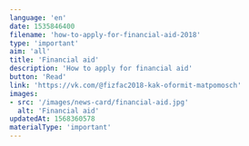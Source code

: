 ```yaml
---
language: 'en'
date: 1535846400
filename: 'how-to-apply-for-financial-aid-2018'
type: 'important'
aim: 'all'
title: 'Financial aid'
description: 'How to apply for financial aid'
button: 'Read'
link: 'https://vk.com/@fizfac2018-kak-oformit-matpomosch'
images:
- src: '/images/news-card/financial-aid.jpg'
  alt: 'Financial aid'
updatedAt: 1568360578
materialType: 'important'
---
```


